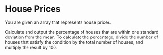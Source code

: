 # House Prices


You are given an array that represents house prices.

Calculate and output the percentage of houses that are within one standard deviation from the mean.
To calculate the percentage, divide the number of houses that satisfy the condition by the total number of houses, and multiply the result by 100.
